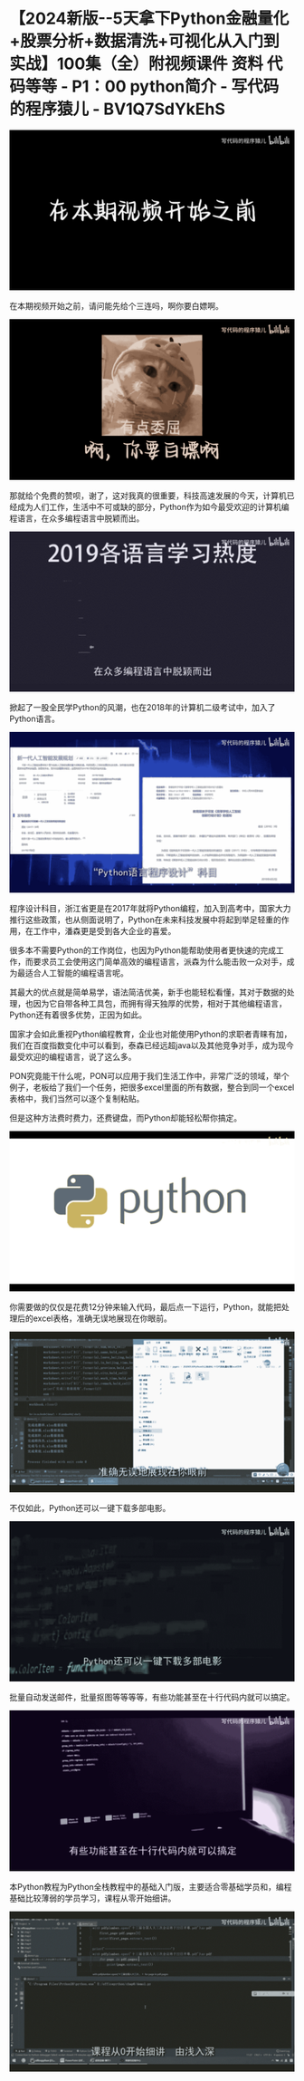 # 【2024新版--5天拿下Python金融量化+股票分析+数据清洗+可视化从入门到实战】100集（全）附视频课件 资料 代码等等 - P1：00  python简介 - 写代码的程序猿儿 - BV1Q7SdYkEhS

![](img/5ec691621398a42203c9c0cfe1e30c84_0.png)

在本期视频开始之前，请问能先给个三连吗，啊你要白嫖啊。

![](img/5ec691621398a42203c9c0cfe1e30c84_2.png)

那就给个免费的赞呗，谢了，这对我真的很重要，科技高速发展的今天，计算机已经成为人们工作，生活中不可或缺的部分，Python作为如今最受欢迎的计算机编程语言，在众多编程语言中脱颖而出。



![](img/5ec691621398a42203c9c0cfe1e30c84_4.png)

掀起了一股全民学Python的风潮，也在2018年的计算机二级考试中，加入了Python语言。

![](img/5ec691621398a42203c9c0cfe1e30c84_6.png)

程序设计科目，浙江省更是在2017年就将Python编程，加入到高考中，国家大力推行这些政策，也从侧面说明了，Python在未来科技发展中将起到举足轻重的作用，在工作中，潘森更是受到各大企业的喜爱。

很多本不需要Python的工作岗位，也因为Python能帮助使用者更快速的完成工作，而要求员工会使用这门简单高效的编程语言，派森为什么能击败一众对手，成为最适合人工智能的编程语言呢。

其最大的优点就是简单易学，语法简洁优美，新手也能轻松看懂，其对于数据的处理，也因为它自带各种工具包，而拥有得天独厚的优势，相对于其他编程语言，Python还有着很多优势，正因为如此。

国家才会如此重视Python编程教育，企业也对能使用Python的求职者青睐有加，我们在百度指数变化中可以看到，泰森已经远超java以及其他竞争对手，成为现今最受欢迎的编程语言，说了这么多。

PON究竟能干什么呢，PON可以应用于我们生活工作中，非常广泛的领域，举个例子，老板给了我们一个任务，把很多excel里面的所有数据，整合到同一个excel表格中，我们当然可以逐个复制粘贴。

但是这种方法费时费力，还费键盘，而Python却能轻松帮你搞定。

![](img/5ec691621398a42203c9c0cfe1e30c84_8.png)

你需要做的仅仅是花费12分钟来输入代码，最后点一下运行，Python，就能把处理后的excel表格，准确无误地展现在你眼前。



![](img/5ec691621398a42203c9c0cfe1e30c84_10.png)

不仅如此，Python还可以一键下载多部电影。

![](img/5ec691621398a42203c9c0cfe1e30c84_12.png)

批量自动发送邮件，批量抠图等等等等，有些功能甚至在十行代码内就可以搞定。

![](img/5ec691621398a42203c9c0cfe1e30c84_14.png)

本Python教程为Python全栈教程中的基础入门版，主要适合零基础学员和，编程基础比较薄弱的学员学习，课程从零开始细讲。



![](img/5ec691621398a42203c9c0cfe1e30c84_16.png)